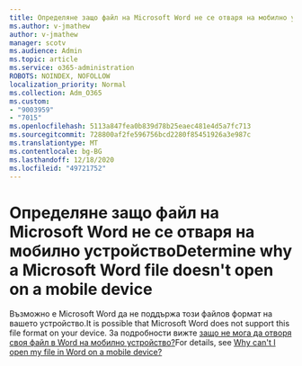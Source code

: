 ```yaml
---
title: Определяне защо файл на Microsoft Word не се отваря на мобилно устройство
ms.author: v-jmathew
author: v-jmathew
manager: scotv
ms.audience: Admin
ms.topic: article
ms.service: o365-administration
ROBOTS: NOINDEX, NOFOLLOW
localization_priority: Normal
ms.collection: Adm_O365
ms.custom:
- "9003959"
- "7015"
ms.openlocfilehash: 5113a847fea0b839d78b25eaec481e4d5a7fc713
ms.sourcegitcommit: 728800af2fe596756bcd2280f85451926a3e987c
ms.translationtype: MT
ms.contentlocale: bg-BG
ms.lasthandoff: 12/18/2020
ms.locfileid: "49721752"
---
```

# <a name="determine-why-a-microsoft-word-file-doesnt-open-on-a-mobile-device"></a><span data-ttu-id="fd211-102">Определяне защо файл на Microsoft Word не се отваря на мобилно устройство</span><span class="sxs-lookup"><span data-stu-id="fd211-102">Determine why a Microsoft Word file doesn't open on a mobile device</span></span>

<span data-ttu-id="fd211-103">Възможно е Microsoft Word да не поддържа този файлов формат на вашето устройство.</span><span class="sxs-lookup"><span data-stu-id="fd211-103">It is possible that Microsoft Word does not support this file format on your device.</span></span> <span data-ttu-id="fd211-104">За подробности вижте [защо не мога да отворя своя файл в Word на мобилно устройство?](https://go.microsoft.com/fwlink/?linkid=2135663)</span><span class="sxs-lookup"><span data-stu-id="fd211-104">For details, see [Why can't I open my file in Word on a mobile device?](https://go.microsoft.com/fwlink/?linkid=2135663)</span></span>
